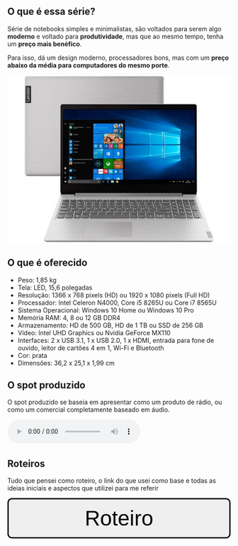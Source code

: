 
## O que é essa série?

Série de notebooks simples e minimalistas, são voltados para serem algo **moderno** e voltado para **produtividade**, mas que ao mesmo tempo, tenha um **preço mais benéfico**.

Para isso, dá um design moderno, processadores 
bons, mas com um **preço abaixo da média para computadores do mesmo porte**.

![ImagemProduto](Arquivos/imagem_prod.jpg)

## O que é oferecido

- Peso: 1,85 kg
- Tela: LED, 15,6 polegadas
- Resolução: 1366 x 768 pixels (HD) ou 1920 x 1080 pixels (Full HD)
- Processador: Intel Celeron N4000, Core i5 8265U ou Core i7 8565U
- Sistema Operacional: Windows 10 Home ou Windows 10 Pro
- Memória RAM: 4, 8 ou 12 GB DDR4
- Armazenamento: HD de 500 GB, HD de 1 TB ou SSD de 256 GB
- Vídeo: Intel UHD Graphics ou Nvidia GeForce MX110
- Interfaces: 2 x USB 3.1, 1 x USB 2.0, 1 x HDMI, entrada para fone de ouvido, leitor de cartões 4 em 1, Wi-Fi e Bluetooth
- Cor: prata
- Dimensões: 36,2 x 25,1 x 1,99 cm

## O spot produzido

O spot produzido se baseia em apresentar como um produto de rádio, ou como um comercial completamente baseado em áudio.

<audio src="Arquivos/final1.mp3" controls preload="auto"> Meu áudio </audio>
 
 
## Roteiros
 
 Tudo que pensei como roteiro, o link do que usei como base e todas as ideias iniciais e aspectos que utilizei para me referir
 
<a href="Arquivos/Roteiro.txt"><button style="width: 100%; border: 3px solid black; border-radius: 10px; padding: 15px; cursor: pointer; font-size: 3rem;"> Roteiro </button></a>
 

